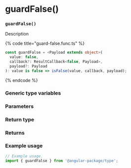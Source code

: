 # guardFalse()

### `guardFalse()`

Description

{% code title="guard-false.func.ts" %}
```typescript
const guardFalse = <Payload extends object>(
  value: false,
  callback?: ResultCallback<false, Payload>,
  payload?: Payload
): value is false => isFalse(value, callback, payload);
```
{% endcode %}

### Generic type variables

### Parameters

### Return type

### Returns

### Example usage

```typescript
// Example usage.
import { guardFalse } from '@angular-package/type';

```

